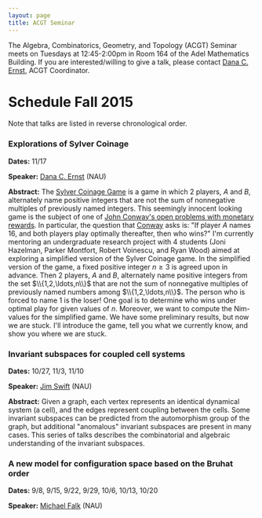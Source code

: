 ```yaml
---
layout: page
title: ACGT Seminar
---
```


The Algebra, Combinatorics, Geometry, and Topology (ACGT) Seminar meets on Tuesdays at 12:45-2:00pm in Room 164 of the Adel Mathematics Building. If you are interested/willing to give a talk, please contact [Dana C. Ernst](http://dcernst.github.io), ACGT Coordinator.

# Schedule Fall 2015 #

Note that talks are listed in reverse chronological order.

### Explorations of Sylver Coinage ##

**Dates:** 11/17

**Speaker:** [Dana C. Ernst](http://dcernst.github.io) (NAU)

**Abstract:** The [Sylver Coinage Game](https://en.wikipedia.org/wiki/Sylver_coinage) is a game in which 2 players, *A* and *B*, alternately name positive integers that are not the sum of nonnegative multiples of previously named integers. This seemingly innocent looking game is the subject of one of [John Conway's open problems with monetary rewards](http://www.cheswick.com/ches/conway1000.pdf).  In particular, the question that [Conway](https://en.wikipedia.org/wiki/John_Horton_Conway) asks is: "If player <em>A</em> names 16, and both players play optimally thereafter, then who wins?" I'm currently mentoring an undergraduate research project with 4 students (Joni Hazelman, Parker Montfort, Robert Voinescu, and Ryan Wood) aimed at exploring a simplified version of the Sylver Coinage game. In the simplified version of the game, a fixed positive integer $n\geq 3$ is agreed upon in advance.  Then 2 players, *A* and *B*, alternately name positive integers from the set $\\{1,2,\ldots,n\\}$ that are not the sum of nonnegative multiples of previously named numbers among $\\{1,2,\ldots,n\\}$. The person who is forced to name 1 is the loser! One goal is to determine who wins under optimal play for given values of $n$.  Moreover, we want to compute the Nim-values for the simplified game. We have some preliminary results, but now we are stuck.  I'll introduce the game, tell you what we currently know, and show you where we are stuck.

### Invariant subspaces for coupled cell systems ###

**Dates:** 10/27, 11/3, 11/10

**Speaker:** [Jim Swift](http://oak.ucc.nau.edu/jws8/) (NAU)

**Abstract:** Given a graph, each vertex represents an identical dynamical system (a cell), and the edges represent coupling between the cells.  Some invariant subspaces can be predicted from the automorphism group of the graph, but additional "anomalous" invariant subspaces are present in many cases.  This series of talks describes the combinatorial and algebraic understanding of the invariant subspaces.

### A new model for configuration space based on the Bruhat order ###

**Dates:** 9/8, 9/15, 9/22, 9/29, 10/6, 10/13, 10/20

**Speaker:** [Michael Falk](https://www.cefns.nau.edu/~falk/) (NAU)
